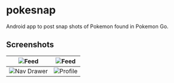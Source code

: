 # pokesnap
Android app to post snap shots of Pokemon found in Pokemon Go.

Screenshots
-----------


| ![Feed](https://lh3.googleusercontent.com/dyQyZo_TWumRRdo4n1zPWLe9Oc9ZiNfoZ3mTtGQgvKAIpcMT80xCDanavwQK8ABz5L8Z=h900) | ![Feed](https://lh3.googleusercontent.com/vSOSis6WPlL2huKr4yMmVTVW0gPtRwsernCfsg8Pv4lQJ0T38dxen8Cd5pD9DEVZqsMe=h900) |
|------------------------------------------|------------------------------------|
| ![Nav Drawer](https://lh3.googleusercontent.com/-vgnn2fY30ODgjxL7llbNSY9lLhGd8QQ6LGS54_SbC9TMXzDClUaRm9HPjf8NsN_T6Yz=h900) |   ![Profile](https://lh3.googleusercontent.com/z8rMPjRvGtRbhQ6dTzbSS1nBYWjxSIir-zEZKrlqjRN3GfZ3P4zqT-LaVkHti0NKWA=h900)  |







